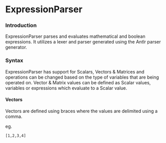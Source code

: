 ExpressionParser
==========

### Introduction

ExpressionParser parses and evaluates mathematical and boolean expressions. It utilizes a lexer and parser generated using the Antlr parser generator.

### Syntax

ExpressionParser has support for Scalars, Vectors & Matrices and operations can be changed based on the type of variables that are being operated on. Vector & Matrix values can be defined as Scalar values, variables or expressions which evaluate to a Scalar value.

#### Vectors

Vectors are defined using braces where the values are delimited using a comma.

eg.

````
[1,2,3,4]
```` 

